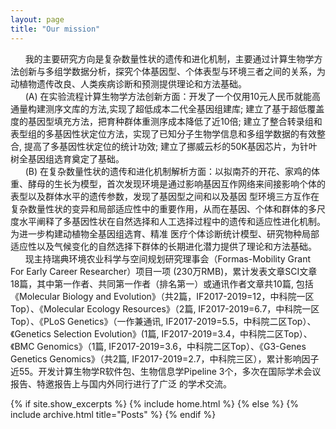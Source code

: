 ```yaml
---
layout: page
title: "Our mission"
---
```


&nbsp;&nbsp;&nbsp;&nbsp;&nbsp;&nbsp;我的主要研究方向是复杂数量性状的遗传和进化机制，主要通过计算生物学方法创新与多组学数据分析，探究个体基因型、个体表型与环境三者之间的关系，为动植物遗传改良、人类疾病诊断和预测提供理论和方法基础。\
&nbsp;&nbsp;&nbsp;&nbsp;&nbsp;&nbsp;(A) 在实验流程计算生物学方法创新方面：开发了一个仅用10元人民币就能高通量构建测序文库的方法,实现了超低成本二代全基因组建库; 建立了基于超低覆盖度的基因型填充方法，把育种群体重测序成本降低了近10倍; 建立了整合转录组和表型组的多基因性状定位方法，实现了已知分子生物学信息和多组学数据的有效整合, 提高了多基因性状定位的统计功效; 建立了挪威云杉的50K基因芯片，为针叶树全基因组选育奠定了基础。\
&nbsp;&nbsp;&nbsp;&nbsp;&nbsp;&nbsp;(B) 在复杂数量性状的遗传和进化机制解析方面：以拟南芥的开花、家鸡的体重、酵母的生长为模型，首次发现环境是通过影响基因互作网络来间接影响个体的表型以及群体水平的遗传参数，发现了基因型之间和以及基因
型环境三方互作在复杂数量性状的变异和局部适应性中的重要作用，从而在基因、个体和群体的多尺度水平阐释了多基因性状在自然选择和人工选择过程中的遗传和适应性进化机制。为进一步构建动植物全基因组选育、精准
医疗个体诊断统计模型、研究物种局部适应性以及气候变化的自然选择下群体的长期进化潜力提供了理论和方法基础。\
&nbsp;&nbsp;&nbsp;&nbsp;&nbsp;&nbsp;现主持瑞典环境农业科学与空间规划研究理事会（Formas-Mobility Grant For Early Career Researcher）项目一项 (230万RMB)，累计发表文章SCI文章18篇，其中第一作者、共同第一作者（排名第一）或通讯作者文章共10篇, 包括 《Molecular Biology and Evolution》（共2篇，IF2017-2019=12，中科院一区Top）、《Molecular Ecology Resources》（2篇, IF2017-2019=6.7，中科院一区Top）、《PLoS Genetics》（一作兼通讯, IF2017-2019=5.5，中科院二区Top）、《Genetics Selection Evolution》(1篇, IF2017-2019=3.4，中科院二区Top）、《BMC Genomics》（1篇, IF2017-2019=3.6，中科院二区Top）、《G3-Genes Genetics Genomics》（共2篇, IF2017-2019=2.7，中科院三区），累计影响因子近55。开发计算生物学R软件包、生物信息学Pipeline 3个，多次在国际学术会议报告、特邀报告上与国内外同行进行了广泛
的学术交流。

{% if site.show_excerpts %}
  {% include home.html %}
{% else %}
  {% include archive.html title="Posts" %}
{% endif %}
